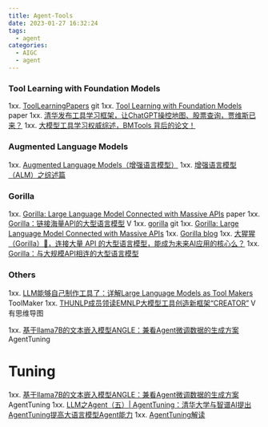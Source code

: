 ```yaml
---
title: Agent-Tools
date: 2023-01-27 16:32:24
tags:
  - agent
categories:
  - AIGC  
  - agent
---
```


<p></p>
<!-- more -->

### Tool Learning with Foundation Models
1xx. [ToolLearningPapers](https://github.com/thunlp/ToolLearningPapers) git 
1xx. [Tool Learning with Foundation Models](https://arxiv.org/pdf/2304.08354.pdf) paper
1xx. [清华发布工具学习框架，让ChatGPT操控地图、股票查询，贾维斯已来？](https://blog.csdn.net/xixiaoyaoww/article/details/130278978)
1xx. [大模型工具学习权威综述，BMTools 背后的论文！](https://zhuanlan.zhihu.com/p/624459759)

### Augmented Language Models
1xx. [Augmented Language Models（增强语言模型）](https://blog.csdn.net/qq_39388410/article/details/130798125)
1xx. [增强语言模型（ALM）之综述篇](https://zhuanlan.zhihu.com/p/611492200)

### Gorilla
1xx. [Gorilla: Large Language Model Connected with Massive APIs](https://ar5iv.labs.arxiv.org/html/2305.15334) paper
1xx. [Gorilla：链接海量API的大型语言模型](https://apposcmf8kb5033.pc.xiaoe-tech.com/live_pc/l_64a7d5afe4b09d7237a04b5b) V
1xx. [gorilla](https://github.com/ShishirPatil/gorilla) git
1xx. [Gorilla: Large Language Model Connected with Massive APIs](https://gorilla.cs.berkeley.edu/)
1xx. [Gorilla blog](https://gorilla.cs.berkeley.edu/blog.html)
1xx. [大猩猩（Gorilla）🦍，连接大量 API 的大型语言模型，能成为未来AI应用的核心么？](https://zhuanlan.zhihu.com/p/632583909)
1xx. [Gorilla：与大规模API相连的大型语言模型](https://zhuanlan.zhihu.com/p/640697382)

### Others
1xx. [LLM能够自己制作工具了：详解Large Language Models as Tool Makers](https://zhuanlan.zhihu.com/p/633654195)  ToolMaker
1xx. [THUNLP成员领读EMNLP大模型工具创造新框架“CREATOR”](https://www.bilibili.com/video/BV1EN4y1q7Zn/) V 有思维导图 

1xx. [基于llama7B的文本嵌入模型ANGLE：兼看Agent微调数据的生成方案](https://mp.weixin.qq.com/s?__biz=MzAxMjc3MjkyMg==&mid=2648404626&idx=1&sn=da5ac106548dd30f14a57a5ce4d90f08)  AgentTuning



# Tuning
1xx. [基于llama7B的文本嵌入模型ANGLE：兼看Agent微调数据的生成方案](https://mp.weixin.qq.com/s?__biz=MzAxMjc3MjkyMg==&mid=2648404626&idx=1&sn=da5ac106548dd30f14a57a5ce4d90f08)  AgentTuning
1xx. [LLM之Agent（五）| AgentTuning：清华大学与智谱AI提出AgentTuning提高大语言模型Agent能力](https://zhuanlan.zhihu.com/p/671295938)
1xx. [AgentTuning解读](https://zhuanlan.zhihu.com/p/663362992?utm_id=0)